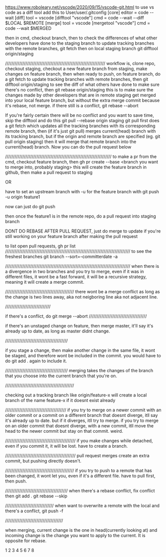 https://www.roboleary.net/vscode/2020/09/15/vscode-git.html
to use vs code as a diff tool
add this to User/user/.gitconfig
    [core]
  editor = code --wait
[diff]
  tool = vscode
[difftool "vscode"]
  cmd = code --wait --diff $LOCAL $REMOTE
[merge]
  tool = vscode
[mergetool "vscode"]
  cmd = code --wait $MERGED

then in cmd, checkout branch, then to check the differences of what other developers have done to the staging branch
to update tracking branches with the remote branches,
    git fetch
then on local staging branch
    git difftool origin/staging
    
////////////////////////////////////////////////////////////////
workflow is, clone repo, checkout staging, checkout a new feature branch from staging, make changes on feature branch, then when ready to push, on feature branch, do a 
    git fetch
to update tracking branches with remote branches, then 
    git difftool origin/staging
to see the diff of what others have done to make sure there's no conflict, then 
    git rebase origin/staging
this is to make sure the changes made by other developers that are in remote staging get merged into your local feature branch, but without the extra merge commit because it's rebase, not merge. if there still is a conflict, 
    git rebase --abort

If you're fairly certain there will be no conflict and you want to save time, skip the difftool and do this
    git pull --rebase origin staging
git pull first does a git fetch which updates all the tracking branches with its corresponding remote branch, then (if it's just git pull) merges current(head) branch with its tracking branch, but if the origin and remote branch are specified (eg. git pull origin staging) then it will merge that remote branch into the current(head) branch.
Now you can do the pull request below

////////////////////////////////////////////////////////////////////
to make a pr from the cmd, checkout feature branch, then
    gh pr create --base <branch you want to merge into, probably staging>
this will create the feature branch in github, then make a pull request to staging

OR 

have to set an upstream branch with -u for the feature branch with
    git push -u origin feature1

now can just do
    git push

then once the feature1 is in the remote repo, do a pull request into staging branch

DONT DO REBASE AFTER PULL REQUEST, just do merge to update if you're still working on your feature branch after making the pull request

to list open pull requests, 
    gh pr list
////////////////////////////////////////////////////////////////////////////////
to see the freshest branches
    git branch --sort=-committerdate -a


////////////////////////////////////////////////////////////////////////////////
when there is a divergence in two branches and you try to merge, even if it was in different files, it wont be a fast forward, it will be a recursive strategy, meaning it will create a merge commit.

////////////////////////////////////////////
there wont be a merge conflict as long as the change is two lines away, aka not neigboring line aka not adjacent line.

/////////////////////////////

if there's a conflict, do
    git merge --abort
/////////////////////////////////////

if there's an unstaged change on feature, then merge master, it'll say it's already up to date, as long as master didnt change.

////////////////////////////////////////

if you stage a change, then make another change in the same file, it wont be staged, and therefore wont be included in the commit. you would have to do git add . again to include it.


////////////////////////////////////////
merging takes the changes of the branch that you choose into the current branch that you're on.

////////////////////////////////////////////

checking out a tracking branch like origin/feature-x will create a local branch of the name feature-x if it doesnt exist already


///////////////////////////////////////
if you try to merge on a newer commit with an older commit or a commit on a different branch that doesnt diverge, itll say it's already up to date. but if it diverges, itll try to merge.
if you try to merge on an older commit that doesnt diverge, with a new commit, itll move the head to the newer commit but stay on that commit. weird.


/////////////////////////////////////////////
if you make changes while detached, even if you commit it, it will be lost. have to create a branch.


/////////////////////////////////////////////
pull request merges create an extra commit, but pushing directly doesn't.

////////////////////////////////////////////
if you try to push to a remote that has been changed, it wont let you, even if it's a different file. have to pull first, then push.

////////////////////////////////////////
when there's a rebase conflict, fix conflict then
    git add .
    git rebase --skip

///////////////////////////////
when want to overwrite a remote with the local and there's a conflict,
    git push -f

/////////////////////////////////////

when merging, current change is the one in head(currently looking at) and incoming change is the change you want to apply to the current. It is opposite for rebase.


1
2
3
4
5
6
7
8